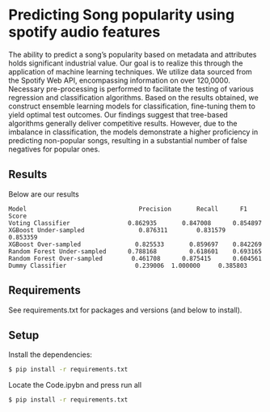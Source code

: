 # Predicting Song popularity using spotify audio features

The ability to predict a song’s popularity based on metadata and attributes holds significant industrial value. Our goal is to realize this through the application of machine learning techniques. We utilize data sourced from the Spotify Web API, encompassing information on over 120,0000. Necessary pre-processing is performed to facilitate the testing of various regression and classification algorithms. Based on the results obtained, we construct ensemble learning models for classification, fine-tuning them to yield optimal test outcomes. Our findings suggest that tree-based algorithms generally deliver competitive results. However, due to the imbalance in classification, the models demonstrate a higher proficiency in predicting non-popular songs, resulting in a substantial number of false negatives for popular ones.

## Results
Below are our results

```
Model	                            Precision	    Recall	    F1 Score
Voting Classifier	             0.862935	    0.847008	  0.854897
XGBoost Under-sampled	            0.876311	    0.831579	  0.853359
XGBoost Over-sampled	           0.825533	      0.859697	  0.842269
Random Forest Under-sampled	     0.788168	      0.618601	  0.693165
Random Forest Over-sampled	      0.461708	    0.875415	  0.604561
Dummy Classifier	               0.239006	 1.000000	  0.385803
```

## Requirements

See requirements.txt for packages and versions (and below to install).

## Setup

Install the dependencies:

```bash
$ pip install -r requirements.txt
```

Locate the Code.ipybn and press run all
```bash
$ pip install -r requirements.txt
```
